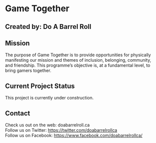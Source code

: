 # Game Together
## Created by: Do A Barrel Roll

## Mission
The purpose of Game Together is to provide opportunities for physically manifesting our mission and themes of inclusion, belonging, community, and friendship. This programme’s objective is, at a fundamental level, to bring gamers together.

## Current Project Status
This project is currently under construction.

## Contact
Check us out on the web: doabarrelroll.ca<br>
Follow us on Twitter: https://twitter.com/doabarrelrollca<br>
Follow us on Facebook: https://www.facebook.com/doabarrelrollca/
